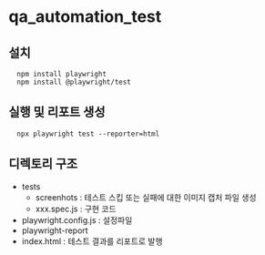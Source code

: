 # qa_automation_test

## 설치
```
  npm install playwright
  npm install @playwright/test
```

## 실행 및 리포트 생성
```
  npx playwright test --reporter=html
```

## 디렉토리 구조
- tests
    - screenhots : 테스트 스킵 또는 실패에 대한 이미지 캡처 파일 생성
    - xxx.spec.js : 구현 코드
- playwright.config.js : 설정파일
- playwright-report
-   index.html : 테스트 결과를 리포트로 발행

